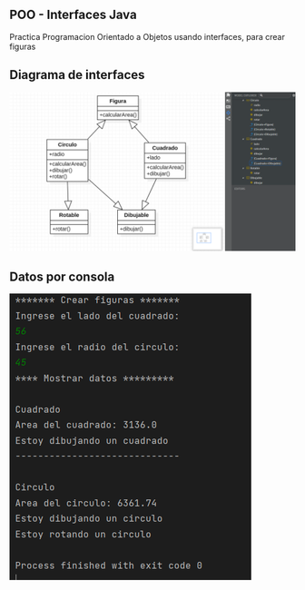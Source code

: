 ## POO - Interfaces Java
Practica Programacion Orientado a Objetos usando interfaces, para crear figuras

## Diagrama de interfaces
![interfaces](src/sources/images/interfaces.png)

## Datos por consola
![datos](src/sources/images/interfaces1-java.png)